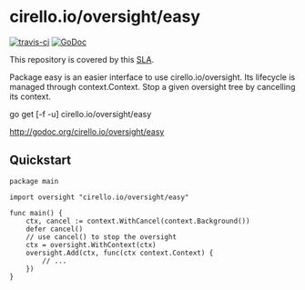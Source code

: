 # cirello.io/oversight/easy

[![travis-ci](https://api.travis-ci.org/ucirello/oversight.svg?branch=master)](https://travis-ci.org/ucirello/oversight)
[![GoDoc](https://godoc.org/cirello.io/oversight/easy?status.svg)](https://godoc.org/cirello.io/oversight/easy)

This repository is covered by this [SLA](https://github.com/ucirello/public/blob/master/SLA.md).

Package easy is an easier interface to use cirello.io/oversight. Its lifecycle
is managed through context.Context. Stop a given oversight tree by cancelling
its context.

go get [-f -u] cirello.io/oversight/easy

http://godoc.org/cirello.io/oversight/easy


## Quickstart

```
package main

import oversight "cirello.io/oversight/easy"

func main() {
	ctx, cancel := context.WithCancel(context.Background())
	defer cancel()
	// use cancel() to stop the oversight
	ctx = oversight.WithContext(ctx)
	oversight.Add(ctx, func(ctx context.Context) {
		// ...
	})
}
```